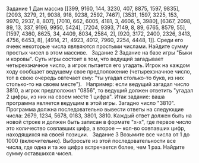 Задание 1
Дан массив [[399, 9160, 144, 3230, 407, 8875, 1597, 9835], [2093, 3279, 21, 9038, 918, 9238, 2592, 7467], [3531, 1597, 3225, 153, 9970, 2937, 8, 807], [7010, 662, 6005, 4181, 3, 4606, 5, 3980], [6367, 2098, 89, 13, 337, 9196, 9950, 5424], [7204, 9393, 7149, 8, 89, 6765, 8579, 55], [1597, 4360, 8625, 34, 4409, 8034, 2584, 2], [920, 3172, 2400, 2326, 3413, 4756, 6453, 8], [4914, 21, 4923, 4012, 7960, 2254, 4448, 1]]. Среди его ячеек некоторые числа явлвяются простыми числами. Найдите сумму простых чисел в этом массиве.
 
Задание 2
Задание на базе игры "Быки и коровы". Суть игры состоит в том, что ведущий загадывает четырехзначное число, а игрок пытается его угадать. Игрок на каждом ходу сообщает ведущему свое предположение (четырехзначное число, тот в свою очередь овтечает ему: "ты угадал столько-то букв, из них столько-то на своем месте").
 
Например: если ведущий загадал число 3810, а игрок предположил "0856", то ведущий должен ответить "угадал 2 цифры, из них на своем месте 1 цифра". Итак задание: ваша программа является ведущим в этой игры. Загадно число "3810". Программа должна последовательно вывести ответы на следующие числа: 2679, 1234, 5678, 0183, 3801, 3810. Каждый ответ должен быть на новой строке и должен быть записан в формате "x-x", где первое число это количество совпавших цифр, а второе — кол-во совпавших цифр, находящихся на своей позиции.
 
Задание 3
Возьмите все числа от 1 до 1000 (включительно). Выбросьте из этой последовательности все числа, где одна и та же цифра встречается более, чем 1 раз. Найдите сумму оставшихся чисел.
